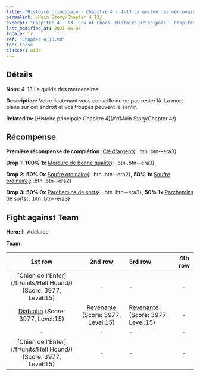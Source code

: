 ```yaml
---
title: "Histoire principale - Chapitre 4 - 4-13 La guilde des mercenaires"
permalink: /Main Story/Chapter 4_13/
excerpt: "Chapitre 4 - 13. Era of Chaos  Histoire principale - Chapitre 4_13. 4-13 La guilde des mercenaires"
last_modified_at: 2021-06-08
locale: fr
ref: "Chapter 4_13.md"
toc: false
classes: wide
---
```


## Détails

 **Nom:** 4-13 La guilde des mercenaires

 **Description:** Votre lieutenant vous conseille de ne pas rester là. La mort plane sur cet endroit et vos troupes peuvent le sentir.

 **Related to:** [Histoire principale Chapitre 4](/fr/Main Story/Chapter 4/)

## Récompense

 **Première récompense de complétion:** [Clé d'argent](/ItemsFR/con_693/){: .btn .btn--era3}

 **Drop 1:** **100% 1x** [Mercure de bonne qualité](/ItemsFR/mat_14/){: .btn .btn--era3}

 **Drop 2:** **50% 0x** [Soufre ordinaire](/ItemsFR/mat_9/){: .btn .btn--era2}, **50% 1x** [Soufre ordinaire](/ItemsFR/mat_9/){: .btn .btn--era2}

 **Drop 3:** **50% 0x** [Parchemins de sorts](/ItemsFR/con_694/){: .btn .btn--era3}, **50% 1x** [Parchemins de sorts](/ItemsFR/con_694/){: .btn .btn--era3}


## Fight against Team
 **Hero:** h_Adelaide

 **Team:**


  | 1st row | 2nd row | 3rd row | 4th row |
  |:----:|:----:|:----|:----:|
  | [Chien de l'Enfer](/fr/units/Hell Hound/) (Score: 3977, Level:15)  | - | - | - |
  | [Diablotin](/fr/units/Imp/) (Score: 3977, Level:15)  | [Revenante](/fr/units/Wight/) (Score: 3977, Level:15)  | [Revenante](/fr/units/Wight/) (Score: 3977, Level:15)  | - |
  | - | - | - | - |
  | [Chien de l'Enfer](/fr/units/Hell Hound/) (Score: 3977, Level:15)  | - | - | - |


